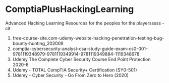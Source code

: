 # ComptiaPlusHackingLearning
Advanced Hacking Learning Resources for the peoples for the playersssss -cit

1) free-course-site.com-udemy-website-hacking-penetration-testing-bug-bounty-hunting_202009
2) comptia-cybersecurity-analyst-csa-study-guide-exam-cs0-001-9781119348979-9781119349914-9781119349884-1119348978
3) Udemy The Complete Cyber Security Course End Point Protection 2020-8
4) Udemy - TOTAL CompTIA Security+ Certification (SY0-501)
5) Udemy - Cyber Security - Go From Zero to Hero (2020)
